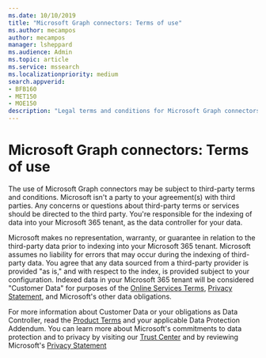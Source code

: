 ```yaml
---
ms.date: 10/10/2019
title: "Microsoft Graph connectors: Terms of use"
ms.author: mecampos
author: mecampos
manager: lsheppard
ms.audience: Admin
ms.topic: article
ms.service: mssearch
ms.localizationpriority: medium
search.appverid:
- BFB160
- MET150
- MOE150
description: "Legal terms and conditions for Microsoft Graph connectors public preview for Microsoft Search."
---
```

<!---Previous ms.author: anfowler --->

# Microsoft Graph connectors: Terms of use

The use of Microsoft Graph connectors may be subject to third-party terms and conditions. Microsoft isn't a party to your agreement(s) with third parties. Any concerns or questions about third-party terms or services should be directed to the third party. You're responsible for the indexing of data into your Microsoft 365 tenant, as the data controller for your data.

Microsoft makes no representation, warranty, or guarantee in relation to the third-party data prior to indexing into your Microsoft 365 tenant. Microsoft assumes no liability for errors that may occur during the indexing of third-party data. You agree that any data sourced from a third-party provider is provided "as is," and with respect to the index, is provided subject to your configuration. Indexed data in your Microsoft 365 tenant will be considered "Customer Data" for purposes of the [Online Services Terms](http://www.microsoftvolumelicensing.com/Downloader.aspx?documenttype=OST&lang=English), [Privacy Statement](https://privacy.microsoft.com/privacystatement), and Microsoft's other data obligations.

For more information about Customer Data or your obligations as Data Controller, read the [Product Terms](http://www.microsoftvolumelicensing.com/Downloader.aspx?documenttype=OST&lang=English) and your applicable Data Protection Addendum. You can learn more about Microsoft's commitments to data protection and to privacy by visiting our [Trust Center](https://www.microsoft.com/trust-center) and by reviewing Microsoft's [Privacy Statement](https://privacy.microsoft.com/privacystatement)

